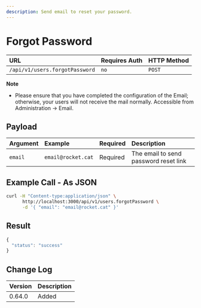 ```yaml
---
description: Send email to reset your password.
---
```


# Forgot Password

| URL | Requires Auth | HTTP Method |
| :--- | :--- | :--- |
| `/api/v1/users.forgotPassword` | `no` | `POST` |

**Note**

* Please ensure that you have completed the configuration of the Email; otherwise, your users will not receive the mail normally. Accessible from Administration -&gt; Email.

## Payload

| Argument | Example | Required | Description |
| :--- | :--- | :--- | :--- |
| `email` | `email@rocket.cat` | Required | The email to send password reset link |

## Example Call - As JSON

```bash
curl -H "Content-type:application/json" \
      http://localhost:3000/api/v1/users.forgotPassword \
      -d '{ "email": "email@rocket.cat" }'
```

## Result

```javascript
{
  "status": "success"
}
```

## Change Log

| Version | Description |
| :--- | :--- |
| 0.64.0 | Added |

